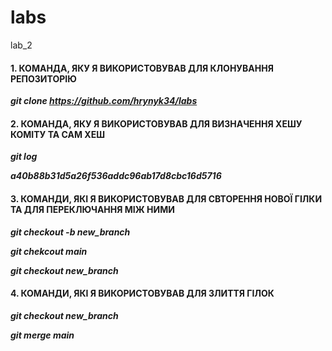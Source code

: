 # labs
lab_2
#### 1. КОМАНДА, ЯКУ Я ВИКОРИСТОВУВАВ ДЛЯ КЛОНУВАННЯ РЕПОЗИТОРІЮ

***git clone https://github.com/hrynyk34/labs***

#### 2. КОМАНДА, ЯКУ Я ВИКОРИСТОВУВАВ ДЛЯ ВИЗНАЧЕННЯ ХЕШУ КОМІТУ ТА САМ ХЕШ

***git log***

***a40b88b31d5a26f536addc96ab17d8cbc16d5716***

#### 3. КОМАНДИ, ЯКІ Я ВИКОРИСТОВУВАВ ДЛЯ СВТОРЕННЯ НОВОЇ ГІЛКИ ТА ДЛЯ ПЕРЕКЛЮЧАННЯ МІЖ НИМИ 

***git checkout -b new_branch***

***git chekcout main***

***git checkout new_branch***

#### 4. КОМАНДИ, ЯКІ Я ВИКОРИСТОВУВАВ ДЛЯ ЗЛИТТЯ ГІЛОК

***git checkout new_branch***

***git merge main***

